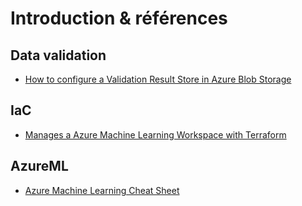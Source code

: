 # Introduction & références

## Data validation

* [How to configure a Validation Result Store in Azure Blob Storage](https://docs.greatexpectations.io/docs/guides/setup/configuring_metadata_stores/how_to_configure_a_validation_result_store_in_azure_blob_storage/)

## IaC

* [Manages a Azure Machine Learning Workspace with Terraform](https://registry.terraform.io/providers/hashicorp/azurerm/latest/docs/resources/machine_learning_workspace)

## AzureML

* [Azure Machine Learning Cheat Sheet](https://azure.github.io/azureml-cheatsheets/docs/cheatsheets/python/v1/cheatsheet)